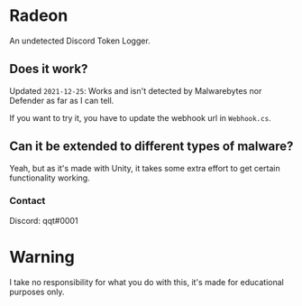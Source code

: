 # Radeon
An undetected Discord Token Logger.
## Does it work?
Updated `2021-12-25`: Works and isn't detected by Malwarebytes nor Defender as far as I can tell.

If you want to try it, you have to update the webhook url in `Webhook.cs`.
## Can it be extended to different types of malware?
Yeah, but as it's made with Unity, it takes some extra effort to get certain functionality working.
### Contact
Discord: qqt#0001
# Warning
I take no responsibility for what you do with this, it's made for educational purposes only.
